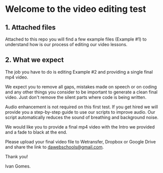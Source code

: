 # Welcome to the video editing test

## 1. Attached files

Attached to this repo you will find a few example files (Example #1) to understand how is our process of editing our video lessons.

## 2. What we expect

The job you have to do is editing Example #2 and providing a single final mp4 video.

We expect you to remove all gaps, mistakes made on speech or on coding and any other things you
consider to be important to generate a clean final video. Just don't remove the silent parts where code is being written.

Audio enhancement is not required on this first test. If you get hired we will provide you a step-by-step guide to use our scripts to improve audio. Our script automatically reduces the sound of breathing and background noise.

We would like you to provide a final mp4 video with the Intro we provided and a fade to black at the end.

Please upload your final video file to Wetransfer, Dropbox or Google Drive and share the link to dawebschools@gmail.com.

Thank you!

Ivan Gomes.